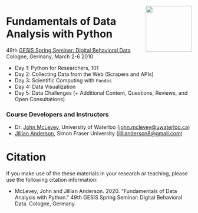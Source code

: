 <a href="https://uwaterloo.ca/networks-lab/"><img src="http://www.johnmclevey.com/assets/img/logo.png" width="125"  align="right" /></a>

# Fundamentals of Data Analysis with Python 

49th [GESIS Spring Seminar: Digital Behavioral Data](https://training.gesis.org/?site=pDetails&pID=0xA33E4024A2554302B3EF4AECFC3484FD)   
Cologne, Germany, March 2-6 2010

* Day 1: Python for Researchers, 101
* Day 2: Collecting Data from the Web (Scrapers and APIs) 
* Day 3: Scientific Computing with `Pandas`
* Day 4: Data Visualization 
* Day 5: Data Challenges (+ Additional Content, Questions, Reviews, and Open Consultations) 

### Course Developers and Instructors 

* Dr. [John McLevey](www.johnmclevey.com), University of Waterloo (john.mclevey@uwaterloo.ca)     
* [Jillian Anderson](https://ca.linkedin.com/in/jillian-anderson-34435714a?challengeId=AQGaFXECVnyVqAAAAW_TLnwJ9VHAlBfinArnfKV6DqlEBpTIolp6O2Bau4MmjzZNgXlHqEIpS5piD4nNjEy0wsqNo-aZGkj57A&submissionId=16582ced-1f90-ec15-cddf-eb876f4fe004), Simon Fraser University (jillianderson8@gmail.com) 

# Citation 

If you make use of the these materials in your research or teaching, please use the following citation information: 

* McLevey, John and Jillian Anderson. 2020. "Fundamentals of Data Analysis with Python." 49th GESIS Spring Seminar: Digital Behavioral Data. Cologne, Germany. 
